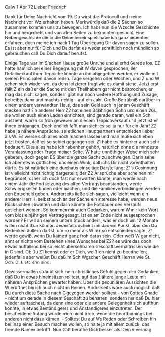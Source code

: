  Calw 1 Apr 72
Lieber Friedrich

Dank für Deine Nachricht vom 19. Du wirst das Protocoll und meine Nachricht von Wz erhalten haben. Merkwürdig daß die 2 Sachen so zusammen kommen uns zu bewegen. Ich habe nun die Wzsche Geschichte hin und hergedreht und von allen Seiten zu betrachten gesucht. Eine Nebengeschichte die in die Deine hereinspielt habe ich ganz nebenher erfahren, doch meine ich nach 1 Tag Überlegung Dir davon sagen zu sollen. Es ist aber nur für Dich und Du darfst es weder schriftlich noch mündlich so gebrauchen daß Du Dich darauf berufst.

Einige Tage war im S'schen Hause große Unruhe und allerhd Gerede los. EZ hatte nämlich bei einer Begegnung mit W davon gesprochen, der Detailverkauf ihrer Teppiche könnte an ihn abgegeben werden, er wolle mit seinen Principalen davon reden. Tage vergehen oder Wochen, und Z und W sehen sich wieder wo, da denn letzterer fragt wie es damit stehe. Jetzt erst fällt Z ein daß er die Sache mit den Theilhabern gar nicht besprochen; er mag das nicht sagen, sondern gibt nur noch weitere Hoffnung und Zusage, betreibts dann und machts richtig - auf ein Jahr. Große Betrübniß darüber in einem andern verwandten Haus, das sein Geld auch in jenem Geschäft stecken hat! Ein anderer Herr Z2 hat einen 34jährigen Sohn und einen 26j., sie wollen auch einen Laden einrichten, sind gerade daran, weil ein Sch auszieht, wären so froh gewesen an diesem Teppichverkauf und jetzt ist er ihnen entgangen. Doch endlich faßt man sich: es sei ja nur für ein Jahr! Z2 habe ja nähere Ansprüche, sei etlichen Hauptpartnern entschieden lieber als W. Es werde sich alles noch machen lassen und man müße sich eben jetzt trösten, daß es so schief gegangen sei. Z1 habe es hinterher auch sehr bedauert. 
Dies alles habe ich nebenher gehört, natürlich ohne die mindeste Veranlassung oder Frage meiner Seite. W hatte unnöthiger Weise mich sehr gebeten, doch gegen ES über die ganze Sache zu schweigen. Darin sehe ich aber etwas göttliches, und einen Wink, daß ichs Dir nicht vorenthalten dürfe. Es ist natürlich eine durchaus einseitige Darstellung; Z1's Gesinnung ist vielleicht nicht richtig dargestellt; der Z2 Ansprüche aber scheinen mir begründet; daher ich doch fast nur erwarten könnte, man werde nach einem Jahr die Fortsetzung des alten Vertrags beanstanden, werde Schwierigkeiten finden oder machen, und die Familienverbindungen werden den Entscheid geben. Andrerseits ließe sich sagen, vielleicht wenn ein anderer Herr H. selbst auch an der Sache ein Interesse habe, werden neue Rücksichten obwalten und dann könnte die Fortdauer des Verkaufs gesichert werden. So kommen mir auch Gedanken, warum W mir kein Wort vom blos einjährigen Vertrag gesagt. Ist es am Ende nicht ausgesprochen worden? Er will an seinem untern Stock ändern, was er doch um 12 Monate willen nicht thun könnte. Jedenfalls scheint mir das ein Punkt, über den Du Bedenken äußern darfst, um so mehr als W mir so entschieden sagte, Z1 werde gewiß, wenn Du kämest ganz froh daran sein. Oder weiß W gar nicht, ahnt er nichts vom Bestehen eines Wunsches bei Z2? es wäre das doch etwas auffallend bei so leicht übersehbaren Geschäftsverhältnissen wie die in C sind. Ob Du Z1 kennst oder er Dich, weiß ich nicht zu beurtheilen; jedenfalls aber weißst Du daß im Sch Wgschen Geschäft Herren wie St. Sch. D. I. etc drin sind.

Gewissermaßen sträubt sich mein christliches Gefühl gegen den Gedanken, daß Du in etwas hineinsitzen solltest, auf das 2 ältere junge Leute mit näheren Ansprüchen gewartet haben. Über die pecuniären Aussichten die W eröffnet bin ich auch nicht im Reinen. Andrerseits wäre auch möglich daß Du durch diese Sache nach C gezogen werden solltest - von Gottes Gnade - nicht um gerade in diesem Geschäft zu beharren, sondern nur daß Du hier wieder auftauchest, da denn eine oder die andere Gelegenheit sich aufthun könnte, in etwas Beständigeres und Anständigeres einzutreten. Der bescheidene Anfang würde mich nicht irren, wenn die heartburnings bei anderen nicht dazu kämen. - Solltest Du auf Ws Reden oder Schreiben hin bei Insp einen Besuch machen wollen, so halte ja mit allem zurück, das fremde Namen betrifft. Nun Gott berathe Dich besser als Dein V vermag.
